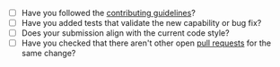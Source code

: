 <!-- Use [x] to mark item done, or just click the checkboxes with device pointer -->

- [ ] Have you followed the [contributing guidelines](CONTRIBUTING.md)?
- [ ] Have you added tests that validate the new capability or bug fix?
- [ ] Does your submission align with the current code style?
- [ ] Have you checked that there aren't other open [pull requests](https://github.com/nirmato/nirmato-ai/pulls) for the same change?

